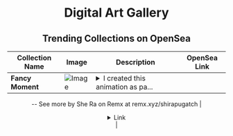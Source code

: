 <div align="center">

# Digital Art Gallery

## Trending Collections on OpenSea

| Collection Name                       | Image                                                                                     | Description                       | OpenSea Link                                                                                          |
|---------------------------------------|-------------------------------------------------------------------------------------------|-----------------------------------|--------------------------------------------------------------------------------------------------------|
| **Fancy Moment** | ![Image](https://i.seadn.io/s/raw/files/f209d0a5450cd9b62bce9088b71a298a.jpg?w=500&auto=format?w=200&auto=format) | <details><summary>I created this animation as pa...</summary>I created this animation as part of my weekly innovations for techno parties using the logo I designed for them as a repeating motif.
--
See more by She Ra  on Remx at remx.xyz/shirapugatch</details> | <details><summary>Link</summary>[Fancy Moment](https://opensea.io/collection/fancy-moment)</details> |

</div>